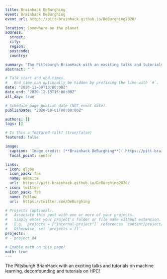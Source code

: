 ```yaml
---
title: Brainhack DeBurghing 
event: Brainhack DeBurghing 
event_url: https://pitt-brainhack.github.io/DeBurghing2020/

location: Somewhere on the planet
address:
  street:
  city:
  region:
  postcode:
  country:

summary: "The Pittsburgh BrianHack with an exciting talks and tutorials on machine learning, deconfounding and tutorials on HPC!"
abstract: " "

# Talk start and end times.
#   End time can optionally be hidden by prefixing the line with `#`.
date: "2020-11-30T13:00:00Z"
date_end: "2020-12-13T15:00:00Z"
all_day: true

# Schedule page publish date (NOT event date).
publishDate: "2020-10-01T00:00:00Z"

authors: []
tags: []

# Is this a featured talk? (true/false)
featured: false

image:
  caption: 'Image credit: [**Brainhack DeBurghing**]( https://pitt-brainhack.github.io/DeBurghing2020/)'
  focal_point: center

links:
- icon: globe
  icon_pack: fas
  name: Website
  url:  https://pitt-brainhack.github.io/DeBurghing2020/
- icon: twitter
  icon_pack: fab
  name: Follow
  url:  https://twitter.com/DeBurghing

# Projects (optional).
#   Associate this post with one or more of your projects.
#   Simply enter your project's folder or file name without extension.
#   E.g. `projects = ["internal-project"]` references `content/project/deep-learning/index.md`.
#   Otherwise, set `projects = []`.
projects:
# - project_84

# Enable math on this page?
math: true
---
```

The Pittsburgh BrianHack with an exciting talks and tutorials on machine learning, deconfounding and tutorials on HPC!
